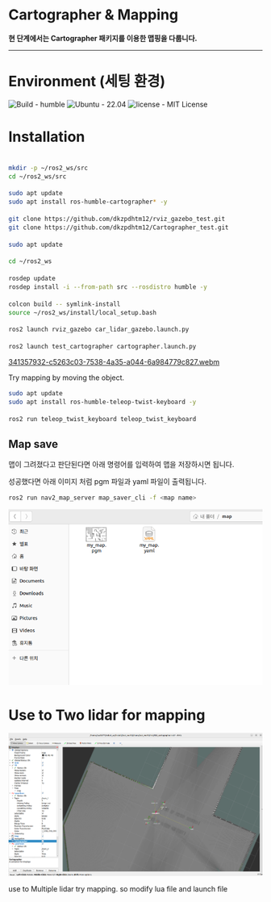 # Cartographer & Mapping

__현 단계에서는 Cartographer 패키지를 이용한 맵핑을 다룹니다.__

---

# Environment (세팅 환경)
![Build - humble](https://img.shields.io/:Build-humble-yellowgreen.svg)
![Ubuntu - 22.04](https://img.shields.io/:Ubuntu-22.04-skyblue.svg)
![license - MIT License](https://img.shields.io/:license-MIT-blue.svg)

# Installation
```bash

mkdir -p ~/ros2_ws/src
cd ~/ros2_ws/src

sudo apt update
sudo apt install ros-humble-cartographer* -y

git clone https://github.com/dkzpdhtm12/rviz_gazebo_test.git
git clone https://github.com/dkzpdhtm12/Cartographer_test.git

sudo apt update

cd ~/ros2_ws

rosdep update
rosdep install -i --from-path src --rosdistro humble -y

colcon build -- symlink-install
source ~/ros2_ws/install/local_setup.bash

ros2 launch rviz_gazebo car_lidar_gazebo.launch.py

ros2 launch test_cartographer cartographer.launch.py
```

[341357932-c5263c03-7538-4a35-a044-6a984779c827.webm](https://github.com/dkzpdhtm12/Cartographer_test/assets/48241432/3bd7182d-c5f5-4836-b7e8-5544c524a9fc)

Try mapping by moving the object.

```bash
sudo apt update
sudo apt install ros-humble-teleop-twist-keyboard -y

ros2 run teleop_twist_keyboard teleop_twist_keyboard
```

## Map save

맵이 그려졌다고 판단된다면 아래 명령어를 입력하여 맵을 저장하시면 됩니다.

성공했다면 아래 이미지 처럼 pgm 파일과 yaml 파일이 출력됩니다.

```bash
ros2 run nav2_map_server map_saver_cli -f <map name>
```

![Img](img4.png)

# Use to Two lidar for mapping

![Img](img.png)

use to Multiple lidar try mapping. so modify lua file and launch file
